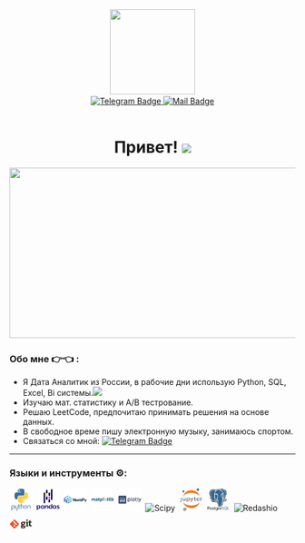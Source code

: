 <div id="header" align="center">
  <img src="https://media0.giphy.com/media/v1.Y2lkPTc5MGI3NjExdGJqcTY0OHlrNmtob3p0eDRrcHU0aHgwZnBjc2kxMXp2aWt0YXd0ZSZlcD12MV9pbnRlcm5hbF9naWZfYnlfaWQmY3Q9cw/XGDJ1ExcBfvzYdBGbi/giphy.gif" width="150" height="150">
  <div id="badges">
    <a href="https://t.me/danyaaynadd">
      <img src="https://img.shields.io/badge/Telegram-blue?logo=telegram&logoColor=white&style=for-the-badge" alt="Telegram Badge"/>
    </a>
    <a href="d4nilashashin@yandex.ru">
      <img src="https://img.shields.io/badge/Mail-red?logo=mail&logoColor=white&style=for-the-badge" alt="Mail Badge"/>
    </a>
  </div>
    <div id="badges">
      <img src="https://komarev.com/ghpvc/?username=ShashinDanila&style=flat-square&color=blue" alt=""/>
    </div>
</div >
  
<h1 id="header" align="center">Привет!
<img src="https://github.com/blackcater/blackcater/raw/main/images/Hi.gif" height="32"/></h1>
<div align="center">
  <img src="https://media2.giphy.com/media/v1.Y2lkPTc5MGI3NjExd284Z2RqNjd1cnFyemhvbmlpM2FvdmlkejV1MjBycHg0ZnF4M2J1aSZlcD12MV9pbnRlcm5hbF9naWZfYnlfaWQmY3Q9Zw/BemKqR9RDK4V2/giphy.gif" width="600" height="300"/>
</div>

### Обо мне :point_right::point_left: :

- Я Дата Аналитик  из России, в рабочие дни использую Python, SQL, Excel, Bi системы.<img src="https://media2.giphy.com/media/v1.Y2lkPTc5MGI3NjExdmd2ODgweWJseTNsaTQ3YTBhb3NmZW1wdHdlMWQxYTlueGI3bXQ4bSZlcD12MV9pbnRlcm5hbF9naWZfYnlfaWQmY3Q9cw/MBCodZbEhb2jSNUZNd/giphy.gif" width="35">
- Изучаю мат. статистику и A/B тестрование.
- Решаю LeetCode, предпочитаю принимать решения на основе данных.
- В свободное време пишу электронную музыку, занимаюсь спортом.
- Связаться со мной: [![Telegram Badge](https://img.shields.io/badge/Telegram-blue?logo=telegram&logoColor=white&style=for-the-badge)](https://t.me/danyaaynadd)

---

### Языки и инструменты :gear::
<div>

  <img src="https://github.com/devicons/devicon/blob/master/icons/python/python-original-wordmark.svg" title="Python"  alt="Python" width="40" height="40"/>&nbsp;
  <img src="https://github.com/devicons/devicon/blob/master/icons/pandas/pandas-original-wordmark.svg" title="Pandas" alt="Pandas" width="40" height="40"/>&nbsp;
  <img src="https://github.com/devicons/devicon/blob/master/icons/numpy/numpy-original-wordmark.svg" title="Numpy" alt="Numpy" width="40" height="40"/>&nbsp;
  <img src="https://github.com/devicons/devicon/blob/master/icons/matplotlib/matplotlib-original-wordmark.svg" title="Matplotlib" alt="Matplotlib" width="40" height="40"/>&nbsp;
  <img src="https://github.com/devicons/devicon/blob/master/icons/plotly/plotly-original-wordmark.svg" title="Plotly" alt="Plotly" width="40" height="40"/>&nbsp;
  <img src="https://github.com/scipy/scipy.org/blob/main/static/images/logo.svg" title="Scipy" alt="Scipy" width="40" height="40"/>&nbsp;
  <img src="https://github.com/devicons/devicon/blob/master/icons/jupyter/jupyter-original-wordmark.svg" title="Jupyter" alt="Jupyter" width="40" height="40"/>&nbsp;
  <img src="https://github.com/devicons/devicon/blob/master/icons/postgresql/postgresql-original-wordmark.svg" title="Postgresql" alt="Postgresql" width="40" height="40"/>&nbsp;
  <img src="https://www.vectorlogo.zone/logos/redashio/redashio-ar21.svg" title="Redashio" alt="Redashio" width="40" height="40"/>&nbsp;
  <img src="https://github.com/devicons/devicon/blob/master/icons/git/git-original-wordmark.svg" title="Git" alt="Git" width="40" height="40"/>
</div>

